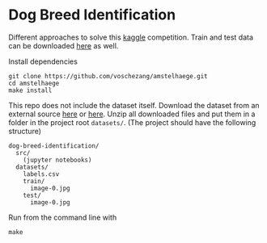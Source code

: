 # Dog Breed Identification

Different approaches to solve this [kaggle](https://www.kaggle.com/c/dog-breed-identification) competition. Train and test data can be downloaded [here](http://vision.stanford.edu/aditya86/ImageNetDogs/) as well.

Install dependencies 
```
git clone https://github.com/voschezang/amstelhaege.git
cd amstelhaege
make install
```

This repo does not include the dataset itself. Download the dataset from an external source [here](https://www.kaggle.com/c/dog-breed-identification/data) or [here](http://vision.stanford.edu/aditya86/ImageNetDogs/). Unzip all downloaded files and put them in a folder in the project root `datasets/`.
(The project should have the following structure)
```
dog-breed-identification/
  src/
    (jupyter notebooks)
  datasets/
    labels.csv
    train/
      image-0.jpg
    test/
      image-0.jpg
```


Run from the command line with
```
make
```

